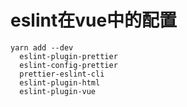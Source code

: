# eslint在vue中的配置

```
yarn add --dev
  eslint-plugin-prettier
  eslint-config-prettier
  prettier-eslint-cli
  eslint-plugin-html
  eslint-plugin-vue
```
